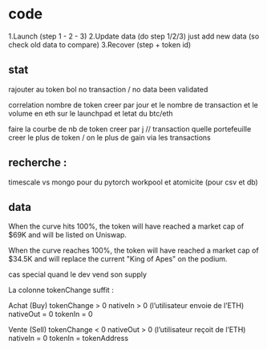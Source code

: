 # code
1.Launch (step 1 - 2 - 3)
2.Update data (do step 1/2/3) just add new data (so check old data to compare)
3.Recover (step + token id)


## stat
rajouter au token bol no transaction / no data
been validated


correlation nombre de token creer par jour et le nombre de transaction et le volume en eth sur le launchpad et letat du btc/eth

faire la courbe de nb de token creer par j
// transaction
quelle portefeuille creer le plus de token / on le plus de gain via les transactions



## recherche :
timescale vs mongo pour du pytorch
workpool et atomicite (pour csv et db)


## data

When the curve hits 100%, the token will have reached a market cap of $69K and will be listed on Uniswap.

When the curve reaches 100%, the token will have reached a market cap of $34.5K and will replace the current "King of Apes" on the podium.

cas special quand le dev vend son supply




La colonne tokenChange suffit :

Achat (Buy)
tokenChange > 0
nativeIn > 0 (l’utilisateur envoie de l’ETH)
nativeOut = 0
tokenIn = 0

Vente (Sell)
tokenChange < 0
nativeOut > 0 (l’utilisateur reçoit de l’ETH)
nativeIn = 0
tokenIn = tokenAddress